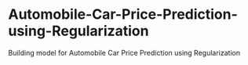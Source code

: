 # Automobile-Car-Price-Prediction-using-Regularization
Building model for Automobile Car Price Prediction using Regularization
